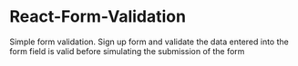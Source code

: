 # React-Form-Validation
Simple form validation. 
Sign up form and validate the data entered into the form field is valid before simulating the submission of the form
